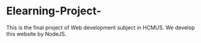 # Elearning-Project-
This is the final project of Web development subject in HCMUS. We develop this website by NodeJS.
